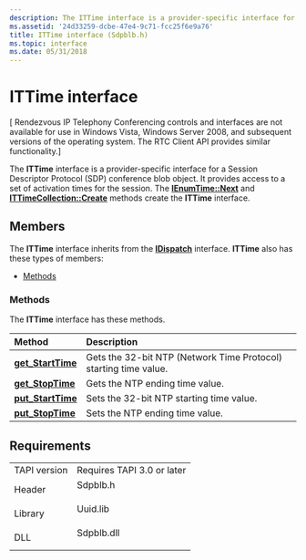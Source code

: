 ```yaml
---
description: The ITTime interface is a provider-specific interface for a Session Descriptor Protocol (SDP) conference blob object.
ms.assetid: '24d33259-dcbe-47e4-9c71-fcc25f6e9a76'
title: ITTime interface (Sdpblb.h)
ms.topic: interface
ms.date: 05/31/2018
---
```


# ITTime interface

\[ Rendezvous IP Telephony Conferencing controls and interfaces are not available for use in Windows Vista, Windows Server 2008, and subsequent versions of the operating system. The RTC Client API provides similar functionality.\]

The **ITTime** interface is a provider-specific interface for a Session Descriptor Protocol (SDP) conference blob object. It provides access to a set of activation times for the session. The [**IEnumTime::Next**](ienumtime-next.md) and [**ITTimeCollection::Create**](ittimecollection-create.md) methods create the **ITTime** interface.

## Members

The **ITTime** interface inherits from the [**IDispatch**](/windows/win32/api/oaidl/nn-oaidl-idispatch) interface. **ITTime** also has these types of members:

-   [Methods](#methods)

### Methods

The **ITTime** interface has these methods.



| Method                                         | Description                                                                 |
|:-----------------------------------------------|:----------------------------------------------------------------------------|
| [**get\_StartTime**](ittime-get-starttime.md) | Gets the 32-bit NTP (Network Time Protocol) starting time value.<br/> |
| [**get\_StopTime**](ittime-get-stoptime.md)   | Gets the NTP ending time value.<br/>                                  |
| [**put\_StartTime**](ittime-put-starttime.md) | Sets the 32-bit NTP starting time value.<br/>                         |
| [**put\_StopTime**](ittime-put-stoptime.md)   | Sets the NTP ending time value.<br/>                                  |



 

## Requirements



|                         |                                                                                       |
|-------------------------|---------------------------------------------------------------------------------------|
| TAPI version<br/> | Requires TAPI 3.0 or later<br/>                                                 |
| Header<br/>       | <dl> <dt>Sdpblb.h</dt> </dl>   |
| Library<br/>      | <dl> <dt>Uuid.lib</dt> </dl>   |
| DLL<br/>          | <dl> <dt>Sdpblb.dll</dt> </dl> |



 

